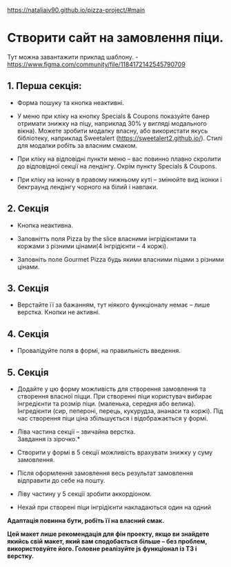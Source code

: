 https://nataliaiv90.github.io/pizza-project/#main

# Створити сайт на замовлення піци. 

Тут можна завантажити приклад шаблону. - https://www.figma.com/community/file/1184172142545790709   

## 1. Перша секція:  
* Форма пошуку та кнопка неактивні.  

* У меню при кліку на кнопку Specials & Coupons показуйте банер отримати знижку на піцу, наприклад 30% у вигляді модального вікна). Можете зробити модалку власну, або використати якусь бібліотеку, наприклад Sweetalert (https://sweetalert2.github.io/). Стилі для модалки робіть за власним смаком.  

* При кліку на відповідні пункти меню – вас повинно плавно скролити до відповідної секції на лендінгу. Окрім пункту Specials & Coupons.  

* При кліку на іконку в правому нижньому куті – змінюйте вид іконки і бекграунд лендінгу чорного на білий і навпаки.  

## 2. Секція  

* Кнопка неактивна.  

* Заповнітть поля Pizza by the slice власними інгрідієнтами та коржами з різними цінами(4 інгрідієнти – 4 коржі).  

* Заповніть поле Gourmet Pizza будь якими власними піцами з різними цінами.  

## 3. Секція   

* Верстайте її за бажанням, тут ніякого функціоналу немає – лише верстка.  Кнопки не активні.   

## 4. Секція  

* Провалідуйте поля в формі, на правильність введення.  

## 5. Секція  

* Додайте у цю форму можливість для створення замовлення та створення власної піцци. При створенні піци користувач вибирає інгредієнти та розмір піци. (маленька, середня або велика). Інгредієнти (сир, пепероні, перець, кукурудза, ананаси та коржі). Під час створення піци ціна збільшується і відображається у формі.  

* Ліва частина секції – звичайна верстка.  
Завдання із зірочко.*   

* Створити у формі в 5 секції можливість врахувати знижку у суму замовлення.  

* Після оформлення замовлення весь результат замовлення відправити до себе на пошту.  

* Ліву частину у 5 секції зробити аккордіоном.  

* Нехай при створені піци інгрідієнти накладаються один на одний  


__Адаптація повинна бути, робіть її на власний смак.__   

__Цей макет лише рекомендація для фін проекту, якщо ви знайдете якийсь свій макет, який вам сподобається більше – без проблем, використовуйте його. Головне реалізуйте js функціонал із ТЗ і верстку.__